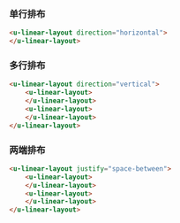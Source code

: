 ### 单行排布

``` html
<u-linear-layout direction="horizontal">
</u-linear-layout>
```

### 多行排布

``` html
<u-linear-layout direction="vertical">
    <u-linear-layout>
    </u-linear-layout>
    <u-linear-layout>
    </u-linear-layout>
</u-linear-layout>
```

### 两端排布

``` html
<u-linear-layout justify="space-between">
    <u-linear-layout>
    </u-linear-layout>
    <u-linear-layout>
    </u-linear-layout>
</u-linear-layout>
```
